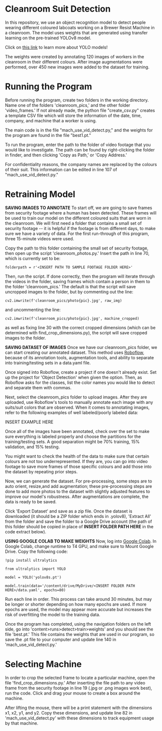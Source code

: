 # Cleanroom Suit Detection
In this repository, we use an object recognition model to detect people wearing different coloured labcoats 
working on a Brewer Resist Machine in a cleanroom. The model uses weights that are generated using transfer 
learning on the pre-trained YOLOv8 model. 

Click on [this link](https://github.com/ultralytics/ultralytics) to learn more about YOLO models!

The weights were created by annotating 120 images of workers in the cleanroom in their different colours. 
After image augmentations were performed, over 450 new images were added to the dataset for training. 

# Running the Program
Before running the program, create two folders in the working directory. Name one of the folders 'cleanroom_pics,' and the other folder 'video_frames.' If not already made, the python file "create_csv.py" creates a template CSV file which will store the information of the date, time, company, and machine that a worker is using. 

The main code is in the file "mach_use_vid_detect.py," and the weights for the program are found in the file "best1.pt." 

To run the program, enter the path to the folder of video footage that you would like to investigate. The path can be found by right-clicking the folder in finder, and then clicking 'Copy as Path,' or 'Copy Address.'

For confidentiality reasons, the company names are replaced by the colours of their suit. This information can be edited in line 107 of "mach_use_vid_detect.py."

# Retraining Model
**SAVING IMAGES TO ANNOTATE**
To start off, we are going to save frames from security footage where a human has been detected. These frames will be used to train our model on the different coloured suits that are worn in the cleanroom. We will first need a folder that contains a small set of security footage -- it is helpful if the footage is from different days, to make sure we have a variety of data. For the first run-through of this program, three 15-minute videos were used. 

Copy the path to this folder containing the small set of security footage, then open up the script 'cleanroom_photos.py.' Insert the path in line 70, which is currently set to be:

    folderpath = r'<INSERT PATH TO SAMPLE FOOTAGE FOLDER HERE>'

Then, run the script. If done correctly, then the program will iterate through the videos in the folder, saving frames which contain a person in them to the folder 'cleanroom_pics.' The default is that the script will save uncropped images to the folder, but by commenting out the line:

    cv2.imwrite(f'cleanroom_pics/photo{pic}.jpg', raw_img)

and uncommenting the line:

    cv2.imwrite(f'cleanroom_pics/photo{pic}.jpg', machine_cropped)

as well as fixing line 30 with the correct cropped dimensions (which can be determined with find_crop_dimensions.py), the script will save cropped images to the folder. 

**SAVING DATASET OF IMAGES**
Once we have our cleanroom_pics folder, we can start creating our annotated dataset. This method uses [Roboflow](https://roboflow.com/), because of its annotation tools, augmentation tools, and ability to separate into training/testing sets in a data.yaml file. 

Once signed into Roboflow, create a project if one doesn't already exist. Set up the project for 'Object Detection' when given the option. Then, as Roboflow asks for the classes, list the color names you would like to detect and separate them with commas. 

Next, select the cleanroom_pics folder to upload images. After they are uploaded, use Roboflow's tools to manually annotate each image with any suits/suit colors that are observed. When it comes to annotating images, refer to the following examples of well labeled/poorly labeled data:

INSERT EXAMPLE HERE

Once all of the images have been annotated, check over the set to make sure everything is labeled properly and choose the partitions for the training/testing sets. A good separation might be 70% training, 15% validation, and 15% testing. 

You might want to check the health of the data to make sure that certain colours are not too underrepresented. If they are, you can go into video footage to save more frames of those specific colours and add those into the dataset by repeating prior steps. 

Now, we can generate the dataset. For pre-processing, some steps are to auto orient, resize,and add augmentation; these pre-processing steps are done to add more photos to the dataset with slightly adjusted features to improve our model's robustness. After augmentations are complete, the data is ready to be saved.  

Click 'Export Dataset' and save as a zip file. Once the dataset is downloaded (it should be a ZIP folder which ends in .yolov8), 'Extract All' from the folder and save the folder to a Google Drive account (the path of this folder should be copied in place of **INSERT FOLDER PATH HERE** in the code extract below).

**USING GOOGLE COLAB TO MAKE WEIGHTS**
Now, log into [Google Colab](https://colab.google.com/). In Google Colab, change runtime to T4 GPU, and make sure to Mount Google Drive. Copy the following code:
    
    !pip install ultralytics
    
    from ultralytics import YOLO

    model = YOLO('yolov8s.pt')

    model.train(data='/content/drive/MyDrive/<INSERT FOLDER PATH HERE>/data.yaml', epochs=80)

Run each line in order. This process can take around 30 minutes, but may be longer or shorter depending on how many epochs are used. If more epochs are used, the model may appear more accurate but increases the risk of overfitting the model to the training data. 

Once the program has completed, using the navigation folders on the left side, go into 'content>runs>detect>train>weights' and you should see the file 'best.pt.' This file contains the weights that are used in our program, so save the .pt file to your computer and update line 140 in 'mach_use_vid_detect.py.'

# Selecting Machine
In order to crop the selected frame to locate a particular machine, open the file 'find_crop_dimensions.py.' After inserting the file path to any video frame from the security footage in line 19 (.jpg or .png images work best), run the code. Click and drag your mouse to create a box around the machine. 

After lifting the mouse, there will be a print statement with the dimensions x1, x2, y1, and y2. Copy these dimensions, and update line 82 in 'mach_use_vid_detect.py' with these dimensions to track equipment usage by that machine. 
